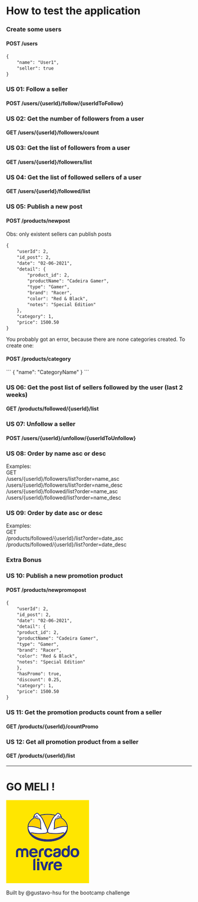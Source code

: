<h1> How to test the application </h1>

<h3> Create some users </h3>
<h4> POST /users </h4>

```
{ 
    "name": "User1", 
    "seller": true
}
```
<h3> US 01: Follow a seller </h3>
<h4> POST /users/{userId}/follow/{userIdToFollow} </h4>

<h3> US 02: Get the number of followers from a user </h3>
<h4> GET /users/{userId}/followers/count </h4>

<h3> US 03: Get the list of followers from a user </h3>
<h4> GET /users/{userId}/followers/list </h4>

<h3> US 04: Get the list of followed sellers of a user </h3>
<h4> GET /users/{userId}/followed/list </h4>

<h3> US 05: Publish a new post </h3>
<h4> POST /products/newpost </h4>

Obs: only existent sellers can publish posts

```
{
    "userId": 2,
    "id_post": 2,
    "date": "02-06-2021",
    "detail": {
        "product_id": 2,
        "productName": "Cadeira Gamer",
        "type": "Gamer",
        "brand": "Racer",
        "color": "Red & Black",
        "notes": "Special Edition"
    },
    "category": 1,
    "price": 1500.50
}
```

You probably got an error, because there are none categories created. To create one:
<h4> POST /products/category </h4>
 ```
{ 
    "name": "CategoryName"
}
 ```

<h3> US 06: Get the post list of sellers followed by the user (last 2 weeks)  </h3>
<h4> GET /products/followed/{userId}/list </h4>


<h3> US 07: Unfollow a seller </h3>
<h4> POST /users/{userId}/unfollow/{userIdToUnfollow}</h4>

<h3> US 08: Order by name asc or desc</h3>
Examples:
<br>
GET
<br>
/users/{userId}/followers/list?order=name_asc <br>
/users/{userId}/followers/list?order=name_desc <br>
/users/{userId}/followed/list?order=name_asc <br>
/users/{userId}/followed/list?order=name_desc <br>

<h3> US 09: Order by date asc or desc </h3>
Examples:
<br>
GET
<br>
/products/followed/{userId}/list?order=date_asc <br>
/products/followed/{userId}/list?order=date_desc <br>

<h3> Extra Bonus </h3>

<h3> US 10: Publish a new promotion product </h3>
<h4> POST /products/newpromopost </h4>

```
{
    "userId": 2,
    "id_post": 2,
    "date": "02-06-2021",
    "detail": {
    "product_id": 2,
    "productName": "Cadeira Gamer",
    "type": "Gamer",
    "brand": "Racer",
    "color": "Red & Black",
    "notes": "Special Edition"
    },
    "hasPromo": true,
    "discount": 0.25,
    "category": 1,
    "price": 1500.50
}
```

<h3> US 11: Get the promotion products count from a seller </h3>
<h4> GET /products/{userId}/countPromo </h4>

<h3> US 12: Get all promotion product from a seller </h3>
<h4> GET /products/{userId}/list</h4>

_________
<h1> GO MELI !</h1>

![](src/main/resources/images/img.png)

Built by @gustavo-hsu for the bootcamp challenge